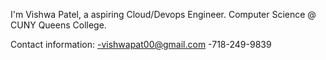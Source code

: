 I'm Vishwa Patel, a aspiring Cloud/Devops Engineer. Computer Science @ CUNY Queens College.

Contact information:
-vishwapat00@gmail.com
-718-249-9839


